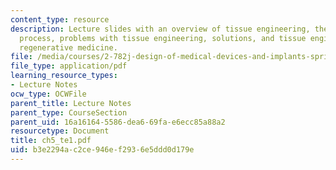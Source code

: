 ```yaml
---
content_type: resource
description: Lecture slides with an overview of tissue engineering, the tissue formation
  process, problems with tissue engineering, solutions, and tissue engineering versus
  regenerative medicine.
file: /media/courses/2-782j-design-of-medical-devices-and-implants-spring-2006/b3e2294ac2ce946ef2936e5ddd0d179e_ch5_te1.pdf
file_type: application/pdf
learning_resource_types:
- Lecture Notes
ocw_type: OCWFile
parent_title: Lecture Notes
parent_type: CourseSection
parent_uid: 16a16164-5586-dea6-69fa-e6ecc85a88a2
resourcetype: Document
title: ch5_te1.pdf
uid: b3e2294a-c2ce-946e-f293-6e5ddd0d179e
---
```

